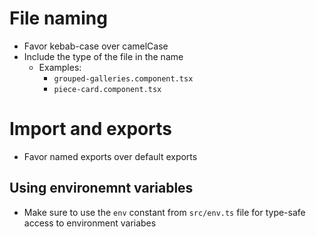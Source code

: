 # File naming

- Favor kebab-case over camelCase
- Include the type of the file in the name
    - Examples:
        - `grouped-galleries.component.tsx`
        - `piece-card.component.tsx`

# Import and exports

- Favor named exports over default exports

## Using environemnt variables

- Make sure to use the `env` constant from `src/env.ts` file for type-safe access to environment variabes